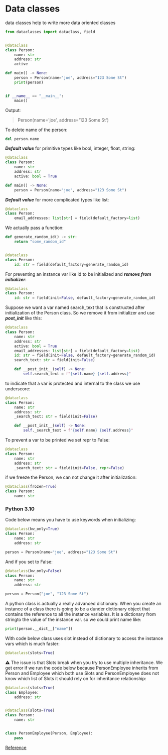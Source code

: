 # Data classes

data classes help to write more data oriented classes

```python
from dataclasses import dataclass, field


@dataclass
class Person:
    name: str
    address: str
    active

def main() -> None:
    person = Person(name="joe", address="123 Some St")
    print(person)


if __name__ == "__main__":
    main()
```
Output:
>Person(name='joe', address='123 Some St')  


To delete name of the person:
```python
del person.name
```

___Default value___ for primitive types like bool, integer, float, string:
```python
@dataclass
class Person:
    name: str
    address: str
    active: bool = True

def main() -> None:
    person = Person(name="joe", address="123 Some St")

```

___Default value___ for more complicated types like list:
```python
@dataclass
class Person:
    email_addresses: list[str] = field(default_factory=list)

```

We actually pass a function:
```python
def generate_random_id() -> str:
    return "some_random_id"


@dataclass
class Person:
    id: str = field(default_factory=generate_random_id)
```

For preventing an instance var like id to be initialized and ___remove from initializer___:
```python
@dataclass
class Person:
    id: str = field(init=False, default_factory=generate_random_id)
```

Suppose we want a var named search_text that is constructed after initialization of the Person class. So we remove it from initializer and use ___post_init___ like this:
```python
@dataclass
class Person:
    name: str
    address: str
    active: bool = True
    email_addresses: list[str] = field(default_factory=list)
    id: str = field(init=False, default_factory=generate_random_id)
    search_text: str = field(init=False)

    def __post_init__(self) -> None:
        self.search_text = f"{self.name} {self.address}"

```

to indicate that a var is protected and internal to the class we use underscore:
```python
@dataclass
class Person:
    name: str
    address: str
    _search_text: str = field(init=False)

    def __post_init__(self) -> None:
        self._search_text = f"{self.name} {self.address}"

```

To prevent a var to be printed we set repr to False:
```python
@dataclass
class Person:
    name: str
    address: str
    _search_text: str = field(init=False, repr=False)

```

if we freeze the Person, we can not change it after initialization:
```python
@dataclass(frozen=True)
class Person:
    name: str

```

### Python 3.10

Code below means you have to use keywords when initializing:
```python
@dataclass(kw_only=True)
class Person:
    name: str
    address: str

person = Person(name="joe", address="123 Some St")
```

And if you set to False:
```python
@dataclass(kw_only=False)
class Person:
    name: str
    address: str

person = Person("joe", "123 Some St")
```

A python class is actually a really advanced dictionary. When you create an instance of a class there is going to be a dunder dictionary object that contains the reference to all the instance variables. It is a dictionary from stringto the value of the instance var. so we could print name like:
```python
print(person.__dict__["name"])
```

With code below class uses slot instead of dictionary to access the instance vars which is much faster:
```python
@dataclass(slots=True)

```

⚠️ The issue is that Slots break when you try to use multiple inheritance. We get error if we run the code below because PersonEmployee inherits from Person and Employee which both use Slots and PersonEmployee does not know which list of Slots it should rely on for inheritance relationship:
```python
@dataclass(slots=True)
class Employee:
    address: str


@dataclass(slots=True)
class Person:
    name: str


class PersonEmployee(Person, Employee):
    pass
```


[Reference](https://www.youtube.com/watch?v=CvQ7e6yUtnw)
